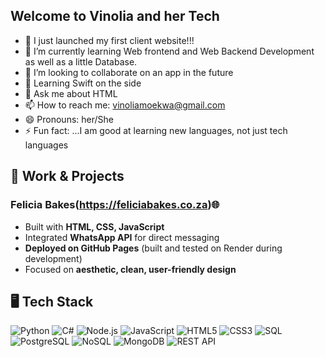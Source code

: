 ## Welcome to Vinolia and her Tech

- 🔭 I just launched my first client website!!!
- 🌱 I’m currently learning Web frontend and Web Backend Development as well as a little Database.
- 👯 I’m looking to collaborate on an app in the future
- 🤔 Learning Swift on the side 
- 💬 Ask me about HTML
- 📫 How to reach me: vinoliamoekwa@gmail.com
- 😄 Pronouns: her/She 
- ⚡ Fun fact: ...I am good at learning new languages, not just tech languages

## 💼 Work & Projects

### Felicia Bakes(https://feliciabakes.co.za)🌐
- Built with **HTML, CSS, JavaScript**
- Integrated **WhatsApp API** for direct messaging
- **Deployed on GitHub Pages** (built and tested on Render during development)
- Focused on **aesthetic, clean, user-friendly design**


## 🖥️ Tech Stack

![Python](https://img.shields.io/badge/Python-3776AB?style=for-the-badge&logo=python&logoColor=white)
![C#](https://img.shields.io/badge/C%23-239120?style=for-the-badge&logo=c-sharp&logoColor=white)
![Node.js](https://img.shields.io/badge/Node.js-339933?style=for-the-badge&logo=node.js&logoColor=white)
![JavaScript](https://img.shields.io/badge/JavaScript-F7DF1E?style=for-the-badge&logo=javascript&logoColor=black)
![HTML5](https://img.shields.io/badge/HTML5-E34F26?style=for-the-badge&logo=html5&logoColor=white)
![CSS3](https://img.shields.io/badge/CSS3-1572B6?style=for-the-badge&logo=css3&logoColor=white)
![SQL](https://img.shields.io/badge/SQL-4479A1?style=for-the-badge&logo=database&logoColor=white)
![PostgreSQL](https://img.shields.io/badge/PostgreSQL-4169E1?style=for-the-badge&logo=postgresql&logoColor=white)
![NoSQL](https://img.shields.io/badge/NoSQL-005571?style=for-the-badge&logo=nosql&logoColor=white)
![MongoDB](https://img.shields.io/badge/MongoDB-47A248?style=for-the-badge&logo=mongodb&logoColor=white)
![REST API](https://img.shields.io/badge/REST_API-000000?style=for-the-badge&logo=rest)


  

